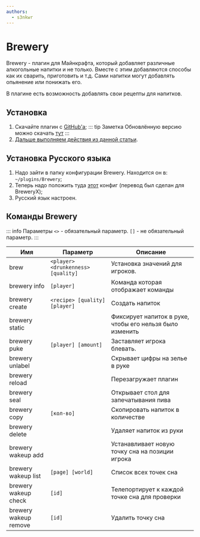 ```yaml
---
authors:
  - s3nkwr
---
```


# Brewery

Brewery - плагин для Майнкрафта, который добавляет различные алкогольные напитки и не только.
Вместе с этим добавляются способы как их сварить, приготовить и т.д. Сами напитки могут добавлять опьянение или понижать его.

В плагине есть возможность добавлять свои рецепты для напитков.

## Установка

1. Скачайте плагин с [GitHub'а](https://github.com/DieReicheErethons/Brewery/releases/latest);
::: tip Заметка
Обновлённую версию можно скачать [тут](https://github.com/Jsinco/BreweryX)
:::
2. [Дальше выполняем действия из данной статьи](https://wiki.play2go.cloud/minecraft/installplugins).

## Установка Русского языка

1. Надо зайти в папку конфигурации Brewery. Находится он в: `~/plugins/Brewery`;
2. Теперь надо положить туда [этот](/minecraft/brewery/config.yml) конфиг (перевод был сделан для BreweryX);
3. Русский язык настроен.

## Команды Brewery

::: info Параметры
`<>` - обязательный параметр.
`[]` - не обязательный параметр.
:::

| Имя | Параметр | Описание |
| --------------- | ----------- | ----------- |
| brew | `<player> <drunkenness> [quality]` | Установка значений для игроков. |
| brewery info | `[player]` | Команда которая отображает команды |
| brewery create | `<recipe> [quality] [player]` | Создать напиток |
| brewery static |  | Фиксирует напиток в руке, чтобы его нельзя было изменить |  
| brewery puke | `[player] [amount]` | Заставляет игрока блевать.  |
| brewery unlabel |  | Скрывает цифры на зелье в руке |
| brewery reload |  | Перезагружает плагин |
| brewery seal |  | Открывает стол для запечатывания пива |
| brewery copy | `[кол-во]` | Скопировать напиток в количестве |
| brewery delete |  | Удаляет напиток из руки |
| brewery wakeup add | | Устанавливает новую точку сна на позиции игрока |
| brewery wakeup list | `[page] [world]` | Список всех точек сна |
| brewery wakeup check | `[id]` | Телепортирует к каждой точке сна для проверки |
| brewery wakeup remove | `[id]` | Удалить точку сна |
